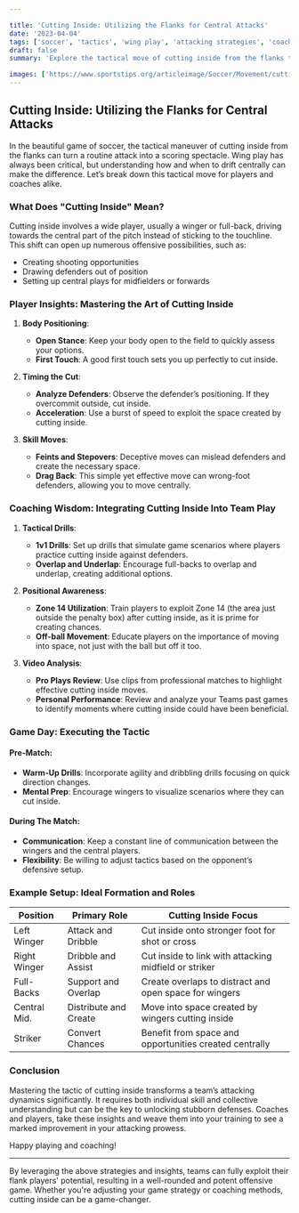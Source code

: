 ```yaml
---

title: 'Cutting Inside: Utilizing the Flanks for Central Attacks'
date: '2023-04-04'
tags: ['soccer', 'tactics', 'wing play', 'attacking strategies', 'coaching tips']
draft: false
summary: 'Explore the tactical move of cutting inside from the flanks to create goal-scoring opportunities in soccer, blending player knowledge and coaching wisdom.'

images: ['https://www.sportstips.org/articleimage/Soccer/Movement/cutting_inside_utilizing_the_flanks_for_central_attacks.webp']
---
```


## Cutting Inside: Utilizing the Flanks for Central Attacks

In the beautiful game of soccer, the tactical maneuver of cutting inside from the flanks can turn a routine attack into a scoring spectacle. Wing play has always been critical, but understanding how and when to drift centrally can make the difference. Let’s break down this tactical move for players and coaches alike.

### What Does "Cutting Inside" Mean?

Cutting inside involves a wide player, usually a winger or full-back, driving towards the central part of the pitch instead of sticking to the touchline. This shift can open up numerous offensive possibilities, such as:

- Creating shooting opportunities
- Drawing defenders out of position
- Setting up central plays for midfielders or forwards

### Player Insights: Mastering the Art of Cutting Inside

1. **Body Positioning**:
   - **Open Stance**: Keep your body open to the field to quickly assess your options.
   - **First Touch**: A good first touch sets you up perfectly to cut inside.

2. **Timing the Cut**:
   - **Analyze Defenders**: Observe the defender’s positioning. If they overcommit outside, cut inside.
   - **Acceleration**: Use a burst of speed to exploit the space created by cutting inside.

3. **Skill Moves**:
   - **Feints and Stepovers**: Deceptive moves can mislead defenders and create the necessary space.
   - **Drag Back**: This simple yet effective move can wrong-foot defenders, allowing you to move centrally.

### Coaching Wisdom: Integrating Cutting Inside Into Team Play

1. **Tactical Drills**:
   - **1v1 Drills**: Set up drills that simulate game scenarios where players practice cutting inside against defenders.
   - **Overlap and Underlap**: Encourage full-backs to overlap and underlap, creating additional options.

2. **Positional Awareness**:
   - **Zone 14 Utilization**: Train players to exploit Zone 14 (the area just outside the penalty box) after cutting inside, as it is prime for creating chances.
   - **Off-ball Movement**: Educate players on the importance of moving into space, not just with the ball but off it too.

3. **Video Analysis**:
   - **Pro Plays Review**: Use clips from professional matches to highlight effective cutting inside moves.
   - **Personal Performance**: Review and analyze your Teams past games to identify moments where cutting inside could have been beneficial.

### Game Day: Executing the Tactic

#### Pre-Match:

- **Warm-Up Drills**: Incorporate agility and dribbling drills focusing on quick direction changes.
- **Mental Prep**: Encourage wingers to visualize scenarios where they can cut inside.

#### During The Match:

- **Communication**: Keep a constant line of communication between the wingers and the central players.
- **Flexibility**: Be willing to adjust tactics based on the opponent’s defensive setup.

### Example Setup: Ideal Formation and Roles

| Position     | Primary Role               | Cutting Inside Focus                                   |
|--------------|----------------------------|--------------------------------------------------------|
| Left Winger  | Attack and Dribble         | Cut inside onto stronger foot for shot or cross        |
| Right Winger | Dribble and Assist         | Cut inside to link with attacking midfield or striker   |
| Full-Backs   | Support and Overlap        | Create overlaps to distract and open space for wingers |
| Central Mid. | Distribute and Create      | Move into space created by wingers cutting inside      |
| Striker      | Convert Chances            | Benefit from space and opportunities created centrally  |

### Conclusion

Mastering the tactic of cutting inside transforms a team’s attacking dynamics significantly. It requires both individual skill and collective understanding but can be the key to unlocking stubborn defenses. Coaches and players, take these insights and weave them into your training to see a marked improvement in your attacking prowess.

Happy playing and coaching!

---

By leveraging the above strategies and insights, teams can fully exploit their flank players' potential, resulting in a well-rounded and potent offensive game. Whether you're adjusting your game strategy or coaching methods, cutting inside can be a game-changer.